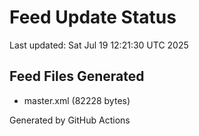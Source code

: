 # Feed Update Status
Last updated: Sat Jul 19 12:21:30 UTC 2025

## Feed Files Generated
- master.xml (82228 bytes)

Generated by GitHub Actions
